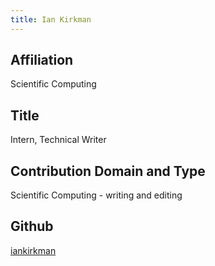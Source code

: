 ```yaml
---
title: Ian Kirkman
---
```

## Affiliation
Scientific Computing


## Title
Intern, Technical Writer


## Contribution Domain and Type
Scientific Computing - writing and editing


## Github
[iankirkman](https://github.com/iankirkman)
